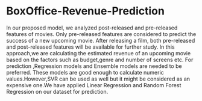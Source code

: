 # BoxOffice-Revenue-Prediction

In our proposed model, we analyzed post-released and pre-released features of movies. Only pre-released features are considered to predict the success of a new upcoming movie. After releasing a film, both pre-released and post-released features will be available for further study.
In this approach,we are calculating the estimated revenue of an upcoming movie based on the factors such as budget,genre and number of screens etc. For prediction ,Regression models and Ensemble models are needed to be preferred. These models are good enough to calculate numeric values.However,SVR can be used as well but it might be considered as an expensive one.We have applied Linear Regression and Random Forest Regression on our dataset for prediction.
